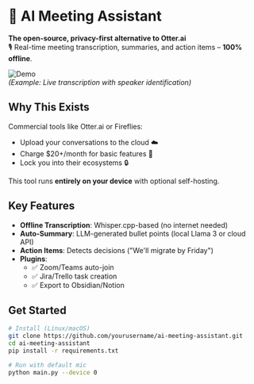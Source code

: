 # 🤖 AI Meeting Assistant

**The open-source, privacy-first alternative to Otter.ai**  
🎙️ Real-time meeting transcription, summaries, and action items – **100% offline**.

![Demo](https://user-images.githubusercontent.com/.../demo.gif)  
*(Example: Live transcription with speaker identification)*

## Why This Exists
Commercial tools like Otter.ai or Fireflies:
- Upload your conversations to the cloud ☁️  
- Charge $20+/month for basic features 💸  
- Lock you into their ecosystems 🔒  

This tool runs **entirely on your device** with optional self-hosting.

## Key Features
- **Offline Transcription**: Whisper.cpp-based (no internet needed)  
- **Auto-Summary**: LLM-generated bullet points (local Llama 3 or cloud API)  
- **Action Items**: Detects decisions ("We'll migrate by Friday")  
- **Plugins**:  
  - ✅ Zoom/Teams auto-join  
  - ✅ Jira/Trello task creation  
  - ✅ Export to Obsidian/Notion  

## Get Started
```bash
# Install (Linux/macOS)
git clone https://github.com/yourusername/ai-meeting-assistant.git
cd ai-meeting-assistant
pip install -r requirements.txt

# Run with default mic
python main.py --device 0
